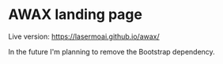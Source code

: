 # AWAX landing page

Live version: https://lasermoai.github.io/awax/

In the future I'm planning to remove the Bootstrap dependency.